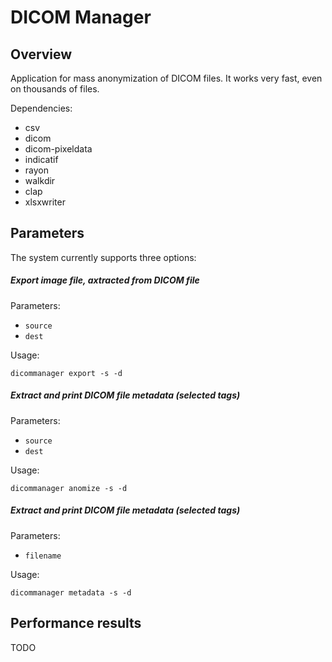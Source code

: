 # DICOM Manager

## Overview

Application for mass anonymization of DICOM files. It works very fast, even on thousands of files.


Dependencies:

* csv 
* dicom 
* dicom-pixeldata 
* indicatif 
* rayon 
* walkdir 
* clap 
* xlsxwriter 


## Parameters

The system currently supports three options:

##### Export image file, axtracted from DICOM file

Parameters:
* `source`
* `dest`

Usage:

    dicommanager export -s -d

##### Extract and print DICOM file metadata (selected tags)

Parameters:
* `source` 
* `dest` 

Usage:

    dicommanager anomize -s -d

##### Extract and print DICOM file metadata (selected tags)

Parameters:

* `filename` 

Usage:

    dicommanager metadata -s -d

## Performance results

TODO